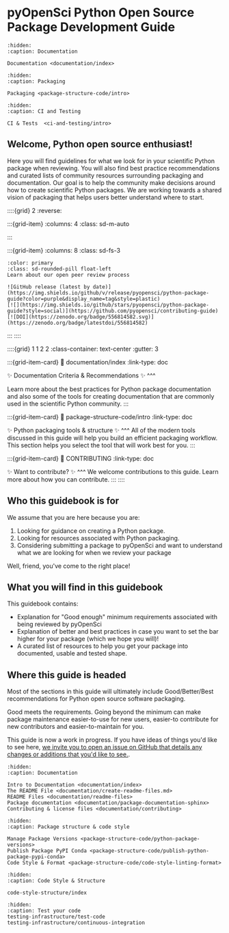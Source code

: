 # pyOpenSci Python Open Source Package Development Guide

```{toctree}
:hidden:
:caption: Documentation

Documentation <documentation/index>

```

```{toctree}
:hidden:
:caption: Packaging

Packaging <package-structure-code/intro>

```

```{toctree}
:hidden:
:caption: CI and Testing

CI & Tests  <ci-and-testing/intro>
```

<!-- Github community standards
https://github.com/pyOpenSci/python-package-guide/community -->

## Welcome, Python open source enthusiast!

Here you will find guidelines for what we look for in your scientific
Python package when reviewing. You will also find best practice recommendations and curated lists of community resources surrounding packaging and documentation. Our goal is to help the
community make decisions around how to create scientific Python packages. We are working towards a shared vision of packaging that helps users better understand where to start.

::::{grid} 2
:reverse:

:::{grid-item}
:columns: 4
:class: sd-m-auto

:::

:::{grid-item}
:columns: 8
:class: sd-fs-3

```{button-link} https://www.pyopensci.org/about-peer-review/
:color: primary
:class: sd-rounded-pill float-left
Learn about our open peer review process
```

```{only} html
![GitHub release (latest by date)](https://img.shields.io/github/v/release/pyopensci/python-package-guide?color=purple&display_name=tag&style=plastic)
[![](https://img.shields.io/github/stars/pyopensci/python-package-guide?style=social)](https://github.com/pyopensci/contributing-guide)
[![DOI](https://zenodo.org/badge/556814582.svg)](https://zenodo.org/badge/latestdoi/556814582)
```

:::
::::

<!-- I think this is the end of the header - below begins the next grid-->

::::{grid} 1 1 2 2
:class-container: text-center
:gutter: 3

:::{grid-item-card}
:link: documentation/index
:link-type: doc

✨ Documentation Criteria & Recommendations ✨
^^^

Learn more about the best practices for Python package
documentation and also some of the tools for creating
documentation that are
commonly used in the scientific Python community.
:::

:::{grid-item-card}
:link: package-structure-code/intro
:link-type: doc

✨ Python packaging tools & structure ✨
^^^
All of the modern tools discussed in this guide will help you build an efficient packaging workflow. This section helps you select the tool that will work best for you.
:::

:::{grid-item-card}
:link: CONTRIBUTING
:link-type: doc

✨ Want to contribute? ✨
^^^
We welcome contributions to this guide. Learn more about how you can
contribute.
:::
::::

## Who this guidebook is for

We assume that you are here because you are:

1. Looking for guidance on creating a Python package.
1. Looking for resources associated with Python packaging.
1. Considering submitting a package to pyOpenSci and want to understand what we are looking for when we review your package

Well, friend, you've come to the right place!

## What you will find in this guidebook

This guidebook contains:

- Explanation for "Good enough" minimum requirements associated with being reviewed by pyOpenSci
- Explanation of better and best practices in case you want to set the bar higher for your package (which we hope you will)!
- A curated list of resources to help you get your package into documented, usable and tested shape.

## Where this guide is headed

Most of the sections in this guide will ultimately include Good/Better/Best recommendations for Python open source software packaging.

Good meets the requirements. Going beyond the minimum can make package maintenance easier-to-use for new users, easier-to contribute for new contributors and easier-to-maintain for you.

This guide is now a work in progress. If you have ideas of things you'd like
to see here, [we invite you to open an issue on GitHub that details any changes or additions that you'd like to see.](https://github.com/pyOpenSci/python-package-guide/issues).

```{toctree}
:hidden:
:caption: Documentation

Intro to Documentation <documentation/index>
The README File <documentation/create-readme-files.md>
README Files <documentation/readme-files>
Package documentation <documentation/package-documentation-sphinx>
Contributing & license files <documentation/contributing>
```

```{toctree}
:hidden:
:caption: Package structure & code style

Manage Package Versions <package-structure-code/python-package-versions>
Publish Package PyPI Conda <package-structure-code/publish-python-package-pypi-conda>
Code Style & Format <package-structure-code/code-style-linting-format>
```

```{toctree}
:hidden:
:caption: Code Style & Structure

code-style-structure/index
```

```{toctree}
:hidden:
:caption: Test your code
testing-infrastructure/test-code
testing-infrastructure/continuous-integration
```

<!--
COMMENTED OUT TEXT TO BE MOVED


# TODO LINK TO CI BUILDS FOR Documentation>
Maybe we can curate a list of CI builds that people can use??? or is that moving too close to a cookie cutter situation

The text below is being moved to the packaging infrastructure section which
doesn't exist YET... but will soon .
pyOpenSci packages must:

- Contain full documentation for any user-facing functions.
- Have a test suite that covers the major functionality of the package.
- Use continuous integration.
- Use an OSI approved software license.


## Other recommendations
### Python version support
You should always be explicit about which versions of Python your package supports.
Keeping compatibility with old Python versions can be difficult as functionality changes.
A good rule of thumb is that the package should support, at least,
the latest three Python versions (e.g., 3.8, 3.7, 3.6).

### Code Style
pyOpenSci encourages authors to consult [PEP 8](https://www.python.org/dev/peps/pep-0008/) for information on how to style your code.

### Linting
An automatic linter (e.g. flake8) can help ensure your code is clean and free of syntax errors. These can be integrated with your CI.

-->
